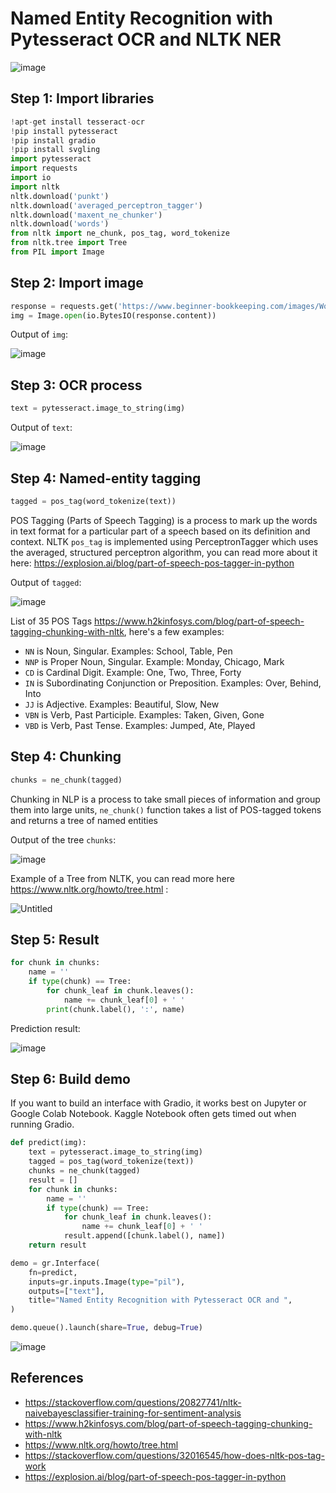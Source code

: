 # Named Entity Recognition with Pytesseract OCR and NLTK NER

![image](https://github.com/hughiephan/DPL/assets/16631121/c38d4f8d-3a9c-423d-a05c-a4b82c4dec12)

## Step 1: Import libraries
```python
!apt-get install tesseract-ocr
!pip install pytesseract
!pip install gradio
!pip install svgling
import pytesseract
import requests
import io
import nltk
nltk.download('punkt')
nltk.download('averaged_perceptron_tagger')
nltk.download('maxent_ne_chunker')
nltk.download('words')
from nltk import ne_chunk, pos_tag, word_tokenize
from nltk.tree import Tree
from PIL import Image
```

## Step 2: Import image
```python
response = requests.get('https://www.beginner-bookkeeping.com/images/Word_Receipt_Example.jpg')
img = Image.open(io.BytesIO(response.content))
```

Output of `img`:

![image](https://www.beginner-bookkeeping.com/images/Word_Receipt_Example.jpg)

## Step 3: OCR process
```python
text = pytesseract.image_to_string(img)
```

Output of `text`:

![image](https://github.com/hughiephan/DPL/assets/16631121/87894933-7f89-4691-b30f-831278e0bff6)

## Step 4: Named-entity tagging
```python
tagged = pos_tag(word_tokenize(text))
```

POS Tagging (Parts of Speech Tagging) is a process to mark up the words in text format for a particular part of a speech based on its definition and context. NLTK `pos_tag` is implemented using PerceptronTagger which uses the averaged, structured perceptron algorithm, you can read more about it here: https://explosion.ai/blog/part-of-speech-pos-tagger-in-python

Output of `tagged`:

![image](https://github.com/hughiephan/DPL/assets/16631121/c15286e9-2218-4bbe-9475-d477cc94cabd)

List of 35 POS Tags https://www.h2kinfosys.com/blog/part-of-speech-tagging-chunking-with-nltk, here's a few examples:
- `NN` is Noun, Singular. Examples: School, Table, Pen
- `NNP` is Proper Noun, Singular. Example: Monday, Chicago, Mark
- `CD` is Cardinal Digit. Example: One, Two, Three, Forty
- `IN` is Subordinating Conjunction or Preposition. Examples: Over, Behind, Into
- `JJ` is Adjective. Examples: Beautiful, Slow, New
- `VBN` is Verb, Past Participle. Examples: Taken, Given, Gone
- `VBD` is Verb, Past Tense. Examples: Jumped, Ate, Played 

## Step 4: Chunking
```python
chunks = ne_chunk(tagged)
```

Chunking in NLP is a process to take small pieces of information and group them into large units, `ne_chunk()` function takes a list of POS-tagged tokens and returns a tree of named entities

Output of the tree `chunks`:

![image](https://github.com/hughiephan/DPL/assets/16631121/a228482a-4208-4926-b97e-850a35e663df)

Example of a Tree from NLTK, you can read more here https://www.nltk.org/howto/tree.html :

![Untitled](https://github.com/hughiephan/DPL/assets/16631121/6bf09d37-a42b-4787-a056-865664979db3)

## Step 5: Result
```python
for chunk in chunks:
    name = ''
    if type(chunk) == Tree:
        for chunk_leaf in chunk.leaves():
            name += chunk_leaf[0] + ' '
        print(chunk.label(), ':', name)
```

Prediction result:

![image](https://github.com/hughiephan/DPL/assets/16631121/390f5831-94b6-43ad-baba-24f95aa2b4d4)

## Step 6: Build demo
If you want to build an interface with Gradio, it works best on Jupyter or Google Colab Notebook. Kaggle Notebook often gets timed out when running Gradio.

```python
def predict(img):
    text = pytesseract.image_to_string(img)
    tagged = pos_tag(word_tokenize(text))
    chunks = ne_chunk(tagged)
    result = []
    for chunk in chunks:
        name = ''
        if type(chunk) == Tree:
            for chunk_leaf in chunk.leaves():
                name += chunk_leaf[0] + ' '
            result.append([chunk.label(), name])
    return result

demo = gr.Interface(
    fn=predict,
    inputs=gr.inputs.Image(type="pil"),
    outputs=["text"],
    title="Named Entity Recognition with Pytesseract OCR and ",
)

demo.queue().launch(share=True, debug=True)
```

![image](https://github.com/hughiephan/DPL/assets/16631121/147c5546-b4a9-483f-9224-053dc0d2baa5)

## References
- https://stackoverflow.com/questions/20827741/nltk-naivebayesclassifier-training-for-sentiment-analysis
- https://www.h2kinfosys.com/blog/part-of-speech-tagging-chunking-with-nltk
- https://www.nltk.org/howto/tree.html
- https://stackoverflow.com/questions/32016545/how-does-nltk-pos-tag-work
- https://explosion.ai/blog/part-of-speech-pos-tagger-in-python
